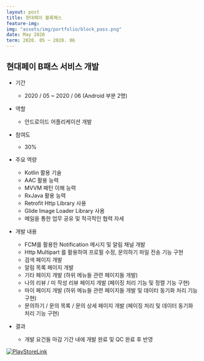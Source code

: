 ```yaml
---
layout: post
title: 현대페이 블록패스
feature-img: 
img: "assets/img/portfolio/block_pass.png"
date: May 2020
term: 2020. 05 ~ 2020. 06
---
```


## 현대페이 B패스 서비스 개발

* 기간
    - 2020 / 05 ~ 2020 / 06 (Android 부분 2명)
    
* 역할
    - 안드로이드 어플리케이션 개발
    
* 참여도
    - 30%
    
* 주요 역량
    - Kotlin 활용 기술
    - AAC 활용 능력
    - MVVM 패턴 이해 능력
    - RxJava 활용 능력
    - Retrofit Http Library 사용
    - Glide Image Loader Library 사용
    - 메일을 통한 업무 공유 및 적극적인 협력 자세

* 개발 내용
    - FCM를 활용한 Notification 메시지 및 알림 채널 개발
    - Http Multipart 를 활용하여 프로필 수정, 문의하기 파일 전송 기능 구현
    - 검색 페이지 개발
    - 알림 목록 페이지 개발
    - 기타 페이지 개발
    (하위 메뉴들 관련 페이지들 개발)
    - 나의 리뷰 / 미 작성 리뷰 페이지 개발
    (페이징 처리 기능 및 정렬 기능 구현)
    - 마이 페이지 개발
    (하위 메뉴들 관련 페이지들 개발 및 데이터 동기화 처리 기능 구현)
    - 문의하기 / 문의 목록 / 문의 상세 페이지 개발
    (페이징 처리 및 데이터 동기화 처리 기능 구현)

* 결과
    - 개발 요건들 마감 기간 내에 개발 완료 및 QC 완료 후 반영

[![PlayStoreLink]()](https://bit.ly/33rRvFm)
